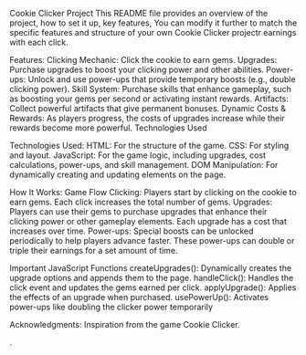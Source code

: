 Cookie Clicker Project
This README file provides an overview of the project, how to set it up, key features, 
You can modify it further to match the specific features and structure of your own Cookie Clicker projectr earnings with each click.

Features:
Clicking Mechanic: Click the cookie to earn gems.
Upgrades: Purchase upgrades to boost your clicking power and other abilities.
Power-ups: Unlock and use power-ups that provide temporary boosts (e.g., double clicking power).
Skill System: Purchase skills that enhance gameplay, such as boosting your gems per second or activating instant rewards.
Artifacts: Collect powerful artifacts that give permanent bonuses.
Dynamic Costs & Rewards: As players progress, the costs of upgrades increase while their rewards become more powerful.
Technologies Used


Technologies Used:
HTML: For the structure of the game.
CSS: For styling and layout.
JavaScript: For the game logic, including upgrades, cost calculations, power-ups, and skill management.
DOM Manipulation: For dynamically creating and updating elements on the page.

How It Works:
Game Flow
Clicking: Players start by clicking on the cookie to earn gems. Each click increases the total number of gems.
Upgrades: Players can use their gems to purchase upgrades that enhance their clicking power or other gameplay elements. Each upgrade has a cost that increases over time.
Power-ups: Special boosts can be unlocked periodically to help players advance faster. These power-ups can double or triple their earnings for a set amount of time.

Important JavaScript Functions
createUpgrades(): Dynamically creates the upgrade options and appends them to the page.
handleClick(): Handles the click event and updates the gems earned per click.
applyUpgrade(): Applies the effects of an upgrade when purchased.
usePowerUp(): Activates power-ups like doubling the clicker power temporarily

Acknowledgments:
Inspiration from the game Cookie Clicker.

.

